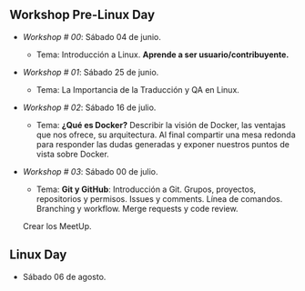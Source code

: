 ## Workshop Pre-Linux Day
- *Workshop # 00*: Sábado 04 de junio.
	- Tema: Introducción a Linux. **Aprende a ser usuario/contribuyente.**
- *Workshop # 01*: Sábado 25 de junio.
 	- Tema: La Importancia de la Traducción y QA en Linux.
- *Workshop # 02*: Sábado 16 de julio.
	- Tema: **¿Qué es Docker?** Describir la visión de Docker, las ventajas que nos ofrece, su arquitectura. Al final compartir una mesa redonda para responder las dudas generadas y exponer nuestros puntos de vista sobre Docker.
- *Workshop # 03*: Sábado 00 de julio.    
	- Tema: **Git y GitHub**: Introducción a Git. Grupos, proyectos, repositorios y permisos. Issues y comments. Línea de comandos. Branching y workflow. Merge requests y code review.

    
   	Crear los MeetUp.

## Linux Day
- Sábado 06 de agosto.